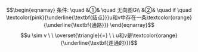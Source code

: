 $$\begin{eqnarray}
条件: \quad
&①& \quad 无向图G\\
&②& \quad if \quad \textcolor{pink}{\underline{\textbf{结点}}}u和v中存在一条\textcolor{orange}{\underline{\textbf{通路}}}
\end{eqnarray}$$
$$u \sim v  \ \  \overset{\triangle}{=} \ \ u和v是\textcolor{orange}{\underline{\textbf{连通的}}}$$